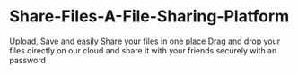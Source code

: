 # Share-Files-A-File-Sharing-Platform
Upload, Save and easily Share your files in one place
Drag and drop your files directly on our cloud and share it with your friends securely with an password
